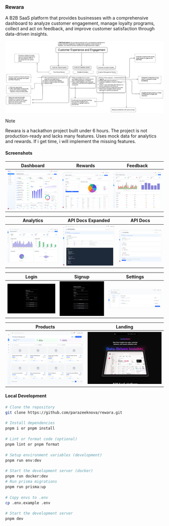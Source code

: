 ### Rewara

A B2B SaaS platform that provides businesses with a comprehensive dashboard to analyze customer engagement, manage loyalty programs, collect and act on feedback, and improve customer satisfaction through data-driven insights.

![b2b-saas](./assets//b2bsass.jpg)

> [!NOTE]
> Rewara is a hackathon project built under 6 hours. The project is not production-ready and lacks many features. Uses mock data for analytics and rewards. If i get time, i will implement the missing features.

#### Screenshots

| Dashboard                            | Rewards                          | Feedback                           |
| ------------------------------------ | -------------------------------- | ---------------------------------- |
| ![dashboard](./assets/dashboard.png) | ![rewards](./assets/rewards.png) | ![feedback](./assets/feedback.png) |

| Analytics                            | API Docs Expanded                              | API Docs                     |
| ------------------------------------ | ---------------------------------------------- | ---------------------------- |
| ![analytics](./assets/analytics.png) | ![api-expanded](./assets/apidocs-expanded.png) | ![api](./assets/apidocs.png) |

| Login                        | Signup                         | Settings                           |
| ---------------------------- | ------------------------------ | ---------------------------------- |
| ![login](./assets/login.png) | ![signup](./assets/signup.png) | ![settings](./assets/settings.png) |

| Products                           | Landing                          |
| ---------------------------------- | -------------------------------- |
| ![products](./assets/products.png) | ![landing](./assets/landing.png) |

#### Local Development

```bash
# Clone the repository
git clone https://github.com/parazeeknova/rewara.git

# Install dependencies
pnpm i or pnpm install

# Lint or format code (optional)
pnpm lint or pnpm format

# Setup environment variables (development)
pnpm run env:dev

# Start the development server (docker)
pnpm run docker:dev
# Run prisma migrations
pnpm run prisma:up

# Copy envs to .env
cp .env.example .env

# Start the development server
pnpm dev
```
